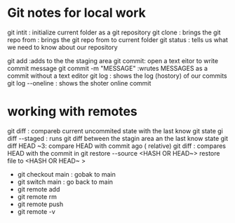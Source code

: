 # Git notes for local work  
git intit : initialize current folder as a git repository
git clone <URL>: brings the git repo from <URL> : brings the git repo from <URL> to current folder 
git status : tells us what we need to know about our repository

git add <FILE> :adds <FILE> to the the staging area
git commit: open a text eitor to write commit message 
    git commit -m "MESSAGE" :wrutes MESSAGES as a commit without a text editor 
git log : shows  the log (hostory) of our commits  
  git log --oneline : shows the shoter online commit 

# working with remotes 
    
git diff : compareb current uncommited state with the last know git state 
gi diff --staged : runs git diff between the stagin area an the last know state 
git diff HEAD ~3<NUMBER>: compare HEAD with commit <NUMBER> ago ( relative)
git diff <HASH>: compares HEAD with the commit in <HASH>
git restore --source <HASH OR HEAD~> <FILE> restore file to <HASH OR HEAD~ >
- git checkout main : gobak to main 
- git switch main : go back to main 
- git remote add <NAME> <URL>
- git remote rm 
- git remote push 
- git remote -v 

